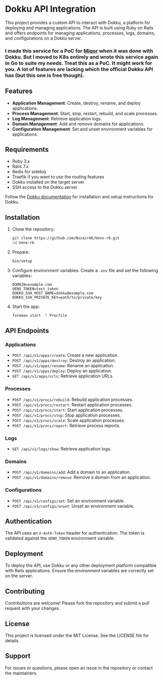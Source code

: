 # Dokku API Integration

This project provides a custom API to interact with Dokku, a platform for deploying and managing applications. The API is built using Ruby on Rails and offers endpoints for managing applications, processes, logs, domains, and configurations on a Dokku server.

### I made this service for a PoC for [Miqor](https://miqor.app) when it was done with Dokku. But I moved to K8s entirely and wrote this service again in Go to suite my needs. Treat this as a PoC. It might work for you. A lot of features are lacking which the official Dokku API has (but this one is free though).

## Features

- **Application Management**: Create, destroy, rename, and deploy applications.
- **Process Management**: Start, stop, restart, rebuild, and scale processes.
- **Log Management**: Retrieve application logs.
- **Domain Management**: Add and remove domains for applications.
- **Configuration Management**: Set and unset environment variables for applications.

## Requirements

- Ruby 3.x
- Rails 7.x
- Redis for sidekiq
- Traefik if you want to use the routing features
- Dokku installed on the target server
- SSH access to the Dokku server

Follow the [Dokku documentation](https://dokku.com/docs/) for installation and setup instructions for Dokku.

## Installation

1. Clone the repository:
   ```bash
   git clone https://github.com/Nuzair46/Ueno-rb.git
   cd Ueno-rb
   ```

2. Prepare:
   ```bash
   bin/setup
   ```

3. Configure environment variables:
   Create a `.env` file and set the following variables:
   ```env
   DOMAIN=example.com
   UENO_TOKEN=test_token
   DOKKU_SSH_HOST_NAME=dokku@example.com
   DOKKU_SSH_PRIVATE_KEY=path/to/private/key
   ```

4. Start the app:
   ```bash
   foreman start -f Procfile  
   ```

## API Endpoints

### Applications

- `POST /api/v1/apps/create`: Create a new application.
- `POST /api/v1/apps/destroy`: Destroy an application.
- `POST /api/v1/apps/rename`: Rename an application.
- `POST /api/v1/apps/deploy`: Deploy an application.
- `GET /api/v1/apps/urls`: Retrieve application URLs.

### Processes

- `POST /api/v1/procs/rebuild`: Rebuild application processes.
- `POST /api/v1/procs/restart`: Restart application processes.
- `POST /api/v1/procs/start`: Start application processes.
- `POST /api/v1/procs/stop`: Stop application processes.
- `POST /api/v1/procs/scale`: Scale application processes.
- `POST /api/v1/procs/report`: Retrieve process reports.

### Logs

- `GET /api/v1/logs/show`: Retrieve application logs.

### Domains

- `POST /api/v1/domains/add`: Add a domain to an application.
- `POST /api/v1/domains/remove`: Remove a domain from an application.

### Configurations

- `POST /api/v1/configs/set`: Set an environment variable.
- `POST /api/v1/configs/unset`: Unset an environment variable.

## Authentication

The API uses an `X-Auth-Token` header for authentication. The token is validated against the `UENO_TOKEN` environment variable.

## Deployment

To deploy the API, use Dokku or any other deployment platform compatible with Rails applications. Ensure the environment variables are correctly set on the server.

## Contributing

Contributions are welcome! Please fork the repository and submit a pull request with your changes.

## License

This project is licensed under the MIT License. See the LICENSE file for details.

## Support

For issues or questions, please open an issue in the repository or contact the maintainers.
